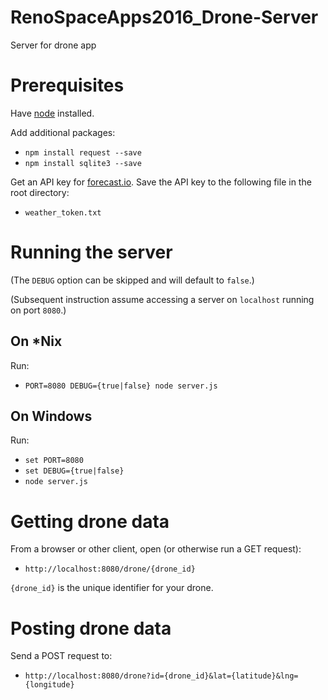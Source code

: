 # RenoSpaceApps2016_Drone-Server
Server for drone app

# Prerequisites

Have [node](https://nodejs.org/) installed.

Add additional packages:

* `npm install request --save`
* `npm install sqlite3 --save`

Get an API key for [forecast.io](https://developer.forecast.io/). Save the API key to the following file in the root directory:

* `weather_token.txt`

# Running the server

(The `DEBUG` option can be skipped and will default to `false`.)

(Subsequent instruction assume accessing a server on `localhost` running on port `8080`.)

## On *Nix

Run:

* `PORT=8080 DEBUG={true|false} node server.js`

## On Windows

Run:

* `set PORT=8080`
* `set DEBUG={true|false}`
* `node server.js`

# Getting drone data

From a browser or other client, open (or otherwise run a GET request):

* `http://localhost:8080/drone/{drone_id}`

`{drone_id}` is the unique identifier for your drone.

# Posting drone data

Send a POST request to:

* `http://localhost:8080/drone?id={drone_id}&lat={latitude}&lng={longitude}`

